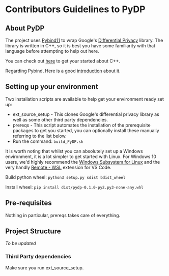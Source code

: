 # Contributors Guidelines to PyDP

## About PyDP

The project uses [Pybind11](http://pybind11.readthedocs.io) to wrap Google's [Differential Privacy](https://github.com/google/differential-privacy) library. 
The library is written in C++, so it is best you have some familiarity with that language before attempting to help out here. 

You can check out [here](https://www.learncpp.com/) to get your started about C++.

Regarding Pybind, Here is a good [introduction](https://www.youtube.com/watch?v=jQedHfF1Jfw) about it.

## Setting up your environment

Two installation scripts are available to help get your environment ready set up:
- ext_source_setup - This clones Google's differential privacy library as well as some other third party dependencies.
- prereqs - This script automates the installation of the prerequisite packages to get you started, you can optionally install these manually referring to the list below.
- Run the command: ```build_PyDP.sh```

It is worth noting that whilst you can absolutely set up a Windows environment, it is a lot simpler to get started with Linux. For Windows 10 users, we'd highly recommend the [Windows Subsystem for Linux](https://docs.microsoft.com/en-us/windows/wsl/install-win10) and the very handly [Remote - WSL](https://marketplace.visualstudio.com/items?itemName=ms-vscode-remote.remote-wsl) extension for VS Code.


Build python wheel: ```python3 setup.py sdist bdist_wheel```

Install wheel: ```pip install dist/pydp-0.1.0-py2.py3-none-any.whl```

## Pre-requisites

Nothing in particular, prereqs takes care of everything.

## Project Structure

*To be updated*

### Third Party dependencies

Make sure you run ext_source_setup.
